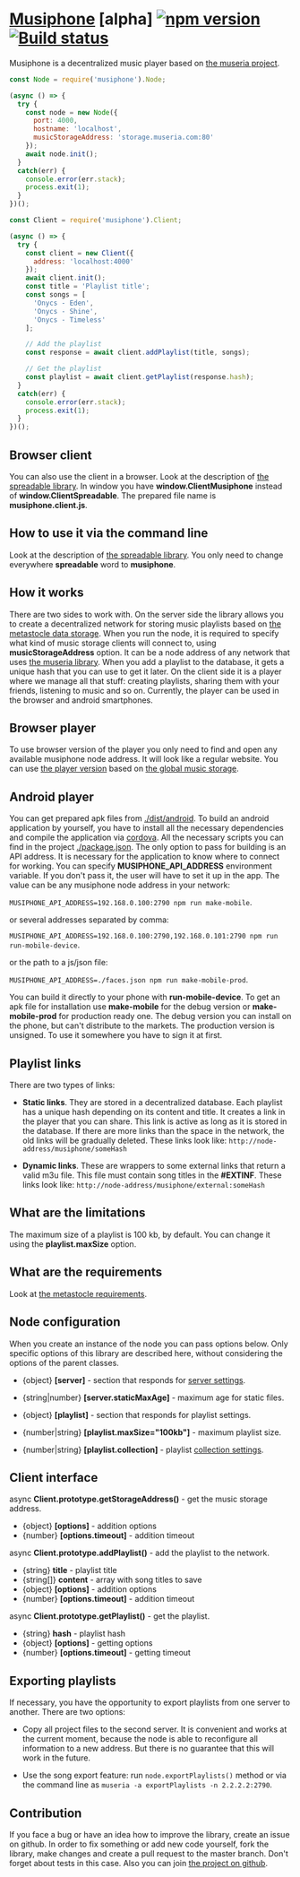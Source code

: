 # [Musiphone](https://github.com/ortexx/musiphone/) [alpha] [![npm version](https://badge.fury.io/js/musiphone.svg)](https://badge.fury.io/js/musiphone) [![Build status](https://github.com/ortexx/musiphone/workflows/build/badge.svg)](https://github.com/ortexx/musiphone/actions)

Musiphone is a decentralized music player based on [the museria project](https://github.com/ortexx/museria/).

```javascript
const Node = require('musiphone').Node;

(async () => {  
  try {
    const node = new Node({
      port: 4000,
      hostname: 'localhost',
      musicStorageAddress: 'storage.museria.com:80'
    });
    await node.init();
  }
  catch(err) {
    console.error(err.stack);
    process.exit(1);
  }
})();
```

```javascript
const Client = require('musiphone').Client;

(async () => {  
  try {
    const client = new Client({
      address: 'localhost:4000'
    });
    await client.init();    
    const title = 'Playlist title';
    const songs = [
      'Onycs - Eden',
      'Onycs - Shine',
      'Onycs - Timeless'      
    ];

    // Add the playlist
    const response = await client.addPlaylist(title, songs);

    // Get the playlist
    const playlist = await client.getPlaylist(response.hash);
  }
  catch(err) {
    console.error(err.stack);
    process.exit(1);
  }
})();
```

## Browser client
You can also use the client in a browser. Look at the description of [the spreadable library](https://github.com/ortexx/spreadable/#how-to-use-the-client-in-a-browser). In window you have __window.ClientMusiphone__ instead of __window.ClientSpreadable__. The prepared file name is __musiphone.client.js__.

## How to use it via the command line
Look at the description of [the spreadable library](https://github.com/ortexx/spreadable/#how-to-use-it-via-the-command-line). You only need to change everywhere **spreadable** word to **musiphone**.

## How it works

There are two sides to work with. On the server side the library allows you to create a decentralized network for storing music playlists based on [the metastocle data storage](https://github.com/ortexx/metastocle/). When you run the node, it is required to specify what kind of music storage clients will connect to, using __musicStorageAddress__ option. It can be a node address of any network that uses [the museria library](https://github.com/ortexx/museria/). When you add a playlist to the database, it gets a unique hash that you can use to get it later. On the client side it is a player where we manage all that stuff: creating playlists, sharing them with your friends, listening to music and so on. Currently, the player can be used in the browser and android smartphones.

## Browser player
To use browser version of the player you only need to find and open any available musiphone node address. It will look like a regular website. You can use [the player version](https://github.com/ortexx/museria-player/) based on [the global music storage](https://github.com/ortexx/museria-global/).

## Android player
You can get prepared apk files from [./dist/android](https://github.com/ortexx/musiphone/tree/master/dist/android). To build an android application by yourself, you have to install all the necessary dependencies and compile the application via [cordova](https://cordova.apache.org/).
All the necessary scripts you can find in the project [./package.json](https://github.com/ortexx/musiphone/blob/master/package.json).
The only option to pass for building is an API address. It is necessary for the application to know where to connect for working. You can specify  __MUSIPHONE_API_ADDRESS__ environment variable. If you don't pass it, the user will have to set it up in the app. The value can be any musiphone node address in your network:

`MUSIPHONE_API_ADDRESS=192.168.0.100:2790 npm run make-mobile`.

or several addresses separated by comma:

`MUSIPHONE_API_ADDRESS=192.168.0.100:2790,192.168.0.101:2790 npm run run-mobile-device`.

or the path to a js/json file:

`MUSIPHONE_API_ADDRESS=./faces.json npm run make-mobile-prod`.

You can build it directly to your phone with __run-mobile-device__. 
To get an apk file for installation use __make-mobile__ for the debug version or __make-mobile-prod__ for production ready one. The debug version you can install on the phone, but can't distribute to the markets. The production version is unsigned. To use it somewhere you have to sign it at first.

## Playlist links
There are two types of links:

* **Static links**. They are stored in a decentralized database. Each playlist has a unique hash depending on its content and title. It creates a link in the player that you can share. This link is active as long as it is stored in the database. If there are more links than the space in the network, the old links will be gradually deleted. These links look like: `http://node-address/musiphone/someHash`

* **Dynamic links**. These are wrappers to some external links that return a valid m3u file. This file must contain song titles in the **#EXTINF**. These links look like: `http://node-address/musiphone/external:someHash`

## What are the limitations
The maximum size of a playlist is 100 kb, by default. You can change it using the __playlist.maxSize__ option.

## What are the requirements
Look at [the metastocle requirements](https://github.com/ortexx/metastocle/#what-are-the-requirements).

## Node configuration

When you create an instance of the node you can pass options below. Only specific options of this library are described here, without considering the options of the parent classes.

* {object} __[server]__ - section that responds for [server settings](https://github.com/ortexx/spreadable#node-configuration).

* {string|number} __[server.staticMaxAge]__ - maximum age for static files.

* {object} __[playlist]__ - section that responds for playlist settings.

* {number|string} __[playlist.maxSize="100kb"]__ - maximum playlist size.

* {number|string} __[playlist.collection]__ - playlist [collection settings](https://github.com/ortexx/metastocle#collection-configuration).

## Client interface

async __Client.prototype.getStorageAddress()__ - get the music storage address.
  * {object} __[options]__ - addition options
  * {number} __[options.timeout]__ - addition timeout

async __Client.prototype.addPlaylist()__ - add the playlist to the network.
  * {string} __title__ - playlist title
  * {string[]} __content__ - array with song titles to save
  * {object} __[options]__ - addition options
  * {number} __[options.timeout]__ - addition timeout

async __Client.prototype.getPlaylist()__ - get the playlist.
  * {string} __hash__ - playlist hash
  * {object} __[options]__ - getting options
  * {number} __[options.timeout]__ - getting timeout

## Exporting playlists
If necessary, you have the opportunity to export playlists from one server to another. There are two options:

* Copy all project files to the second server. It is convenient and works at the current moment, because the node is able to reconfigure all information to a new address. But there is no guarantee that this will work in the future.

* Use the song export feature: run ``` node.exportPlaylists() ``` method or via the command line as ``` museria -a exportPlaylists -n 2.2.2.2:2790 ```.

## Contribution
If you face a bug or have an idea how to improve the library, create an issue on github. In order to fix something or add new code yourself, fork the library, make changes and create a pull request to the master branch. Don't forget about tests in this case. Also you can join [the project on github](https://github.com/ortexx/musiphone/projects/1).